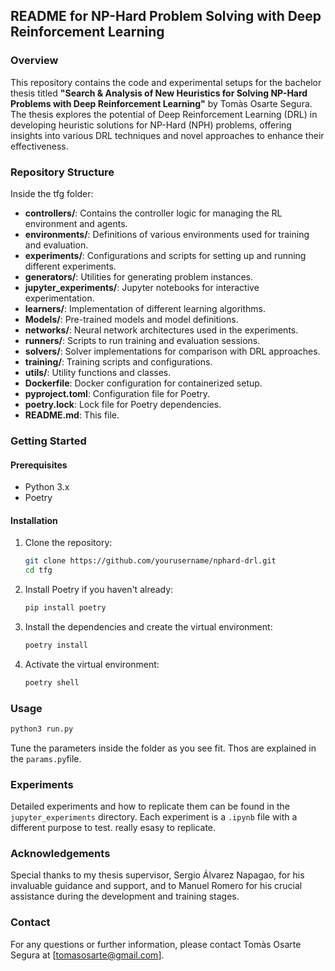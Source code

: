 
## README for NP-Hard Problem Solving with Deep Reinforcement Learning

### Overview
This repository contains the code and experimental setups for the bachelor thesis titled **"Search & Analysis of New Heuristics for Solving NP-Hard Problems with Deep Reinforcement Learning"** by Tomàs Osarte Segura. The thesis explores the potential of Deep Reinforcement Learning (DRL) in developing heuristic solutions for NP-Hard (NPH) problems, offering insights into various DRL techniques and novel approaches to enhance their effectiveness.

### Repository Structure

Inside the tfg folder:

- **controllers/**: Contains the controller logic for managing the RL environment and agents.
- **environments/**: Definitions of various environments used for training and evaluation.
- **experiments/**: Configurations and scripts for setting up and running different experiments.
- **generators/**: Utilities for generating problem instances.
- **jupyter_experiments/**: Jupyter notebooks for interactive experimentation.
- **learners/**: Implementation of different learning algorithms.
- **Models/**: Pre-trained models and model definitions.
- **networks/**: Neural network architectures used in the experiments.
- **runners/**: Scripts to run training and evaluation sessions.
- **solvers/**: Solver implementations for comparison with DRL approaches.
- **training/**: Training scripts and configurations.
- **utils/**: Utility functions and classes.
- **Dockerfile**: Docker configuration for containerized setup.
- **pyproject.toml**: Configuration file for Poetry.
- **poetry.lock**: Lock file for Poetry dependencies.
- **README.md**: This file.

### Getting Started

#### Prerequisites
- Python 3.x
- Poetry

#### Installation
1. Clone the repository:
   ```bash
   git clone https://github.com/yourusername/nphard-drl.git
   cd tfg
   ```
2. Install Poetry if you haven't already:
   ```bash
   pip install poetry
   ```
3. Install the dependencies and create the virtual environment:
   ```bash
   poetry install
   ```
4. Activate the virtual environment:
   ```bash
   poetry shell
   ```

### Usage
```bash
python3 run.py
```
Tune the parameters inside the folder as you see fit. Thos are explained in the `params.py`file.

### Experiments
Detailed experiments and how to replicate them can be found in the `jupyter_experiments` directory. Each experiment is a `.ipynb` file with a different purpose to test. really esasy to replicate.

### Acknowledgements
Special thanks to my thesis supervisor, Sergio Álvarez Napagao, for his invaluable guidance and support, and to Manuel Romero for his crucial assistance during the development and training stages.

### Contact
For any questions or further information, please contact Tomàs Osarte Segura at [tomasosarte@gmail.com].